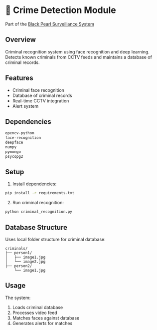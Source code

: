 # 👮 Crime Detection Module
Part of the [Black Pearl Surveillance System](../README.md)

## Overview
Criminal recognition system using face recognition and deep learning. Detects known criminals from CCTV feeds and maintains a database of criminal records.

## Features
- Criminal face recognition
- Database of criminal records
- Real-time CCTV integration
- Alert system

## Dependencies
```bash
opencv-python
face-recognition
deepface
numpy
pymongo
psycopg2
```

## Setup
1. Install dependencies:
```bash
pip install -r requirements.txt
```

2. Run criminal recognition:
```bash
python criminal_recognition.py
```

## Database Structure
Uses local folder structure for criminal database:
```
criminals/
├── person1/
│   ├── image1.jpg
│   └── image2.jpg
├── person2/
    └── image1.jpg
```

## Usage
The system:
1. Loads criminal database
2. Processes video feed
3. Matches faces against database
4. Generates alerts for matches
